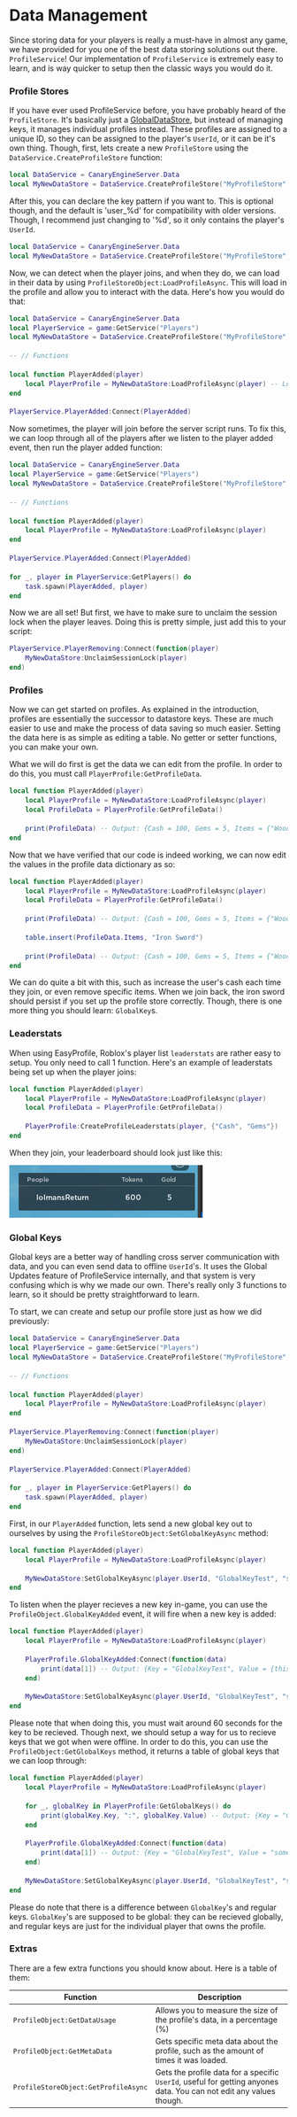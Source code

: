 # Data Management

Since storing data for your players is really a must-have in almost any game, we have provided for you one of the best data storing solutions out there. `ProfileService`! Our implementation of `ProfileService` is extremely easy to learn, and is way quicker to setup then the classic ways you would do it.

### Profile Stores

If you have ever used ProfileService before, you have probably heard of the `ProfileStore`. It's basically just a [GlobalDataStore](https://create.roblox.com/docs/reference/engine/classes/GlobalDataStore), but instead of managing keys, it manages individual profiles instead. These profiles are assigned to a unique ID, so they can be assigned to the player's `UserId`, or it can be it's own thing. Though, first, lets create a new `ProfileStore` using the `DataService.CreateProfileStore` function:

```lua
local DataService = CanaryEngineServer.Data
local MyNewDataStore = DataService.CreateProfileStore("MyProfileStore", {Cash = 100, Gems = 5, Items = {"Wooden Sword"}})
```

After this, you can declare the key pattern if you want to. This is optional though, and the default is 'user_%d' for compatibility with older versions. Though, I recommend just changing to '%d', so it only contains the player's `UserId`.

```lua
local DataService = CanaryEngineServer.Data
local MyNewDataStore = DataService.CreateProfileStore("MyProfileStore", {Cash = 100, Gems = 5, Items = {"Wooden Sword"}}, "%d") -- Change the pattern if you want to, it's better for usage
```

Now, we can detect when the player joins, and when they do, we can load in their data by using `ProfileStoreObject:LoadProfileAsync`. This will load in the profile and allow you to interact with the data. Here's how you would do that:

```lua
local DataService = CanaryEngineServer.Data
local PlayerService = game:GetService("Players")
local MyNewDataStore = DataService.CreateProfileStore("MyProfileStore", {Cash = 100, Gems = 5, Items = {"Wooden Sword"}}, "%d")

-- // Functions

local function PlayerAdded(player)
    local PlayerProfile = MyNewDataStore:LoadProfileAsync(player) -- Load the profile, you can also add an optional `reconcile` argument which reconciles the data
end

PlayerService.PlayerAdded:Connect(PlayerAdded)
```

Now sometimes, the player will join before the server script runs. To fix this, we can loop through all of the players after we listen to the player added event, then run the player added function:

```lua
local DataService = CanaryEngineServer.Data
local PlayerService = game:GetService("Players")
local MyNewDataStore = DataService.CreateProfileStore("MyProfileStore", {Cash = 100, Gems = 5, Items = {"Wooden Sword"}}, "%d")

-- // Functions

local function PlayerAdded(player)
    local PlayerProfile = MyNewDataStore:LoadProfileAsync(player)
end

PlayerService.PlayerAdded:Connect(PlayerAdded)

for _, player in PlayerService:GetPlayers() do
    task.spawn(PlayerAdded, player)
end
```

Now we are all set! But first, we have to make sure to unclaim the session lock when the player leaves. Doing this is pretty simple, just add this to your script:

```lua
PlayerService.PlayerRemoving:Connect(function(player)
    MyNewDataStore:UnclaimSessionLock(player)
end)
```

### Profiles

Now we can get started on profiles. As explained in the introduction, profiles are essentially the successor to datastore keys. These are much easier to use and make the process of data saving so much easier. Setting the data here is as simple as editing a table. No getter or setter functions, you can make your own.

What we will do first is get the data we can edit from the profile. In order to do this, you must call `PlayerProfile:GetProfileData`.

```lua
local function PlayerAdded(player)
    local PlayerProfile = MyNewDataStore:LoadProfileAsync(player)
    local ProfileData = PlayerProfile:GetProfileData()

    print(ProfileData) -- Output: {Cash = 100, Gems = 5, Items = {"Wooden Sword"}}
end
```

Now that we have verified that our code is indeed working, we can now edit the values in the profile data dictionary as so:

```lua
local function PlayerAdded(player)
    local PlayerProfile = MyNewDataStore:LoadProfileAsync(player)
    local ProfileData = PlayerProfile:GetProfileData()

    print(ProfileData) -- Output: {Cash = 100, Gems = 5, Items = {"Wooden Sword"}}

    table.insert(ProfileData.Items, "Iron Sword")

    print(ProfileData) -- Output: {Cash = 100, Gems = 5, Items = {"Wooden Sword", "Iron Sword"}}
end
```

We can do quite a bit with this, such as increase the user's cash each time they join, or even remove specific items. When we join back, the iron sword should persist if you set up the profile store correctly. Though, there is one more thing you should learn: `GlobalKey`s.

### Leaderstats

When using EasyProfile, Roblox's player list `leaderstats` are rather easy to setup. You only need to call 1 function. Here's an example of leaderstats being set up when the player joins:

```lua
local function PlayerAdded(player)
    local PlayerProfile = MyNewDataStore:LoadProfileAsync(player)
    local ProfileData = PlayerProfile:GetProfileData()

    PlayerProfile:CreateProfileLeaderstats(player, {"Cash", "Gems"})
end
```

When they join, your leaderboard should look just like this: 

![Player list example](images/datastoring-images/playerlist-example.png)

### Global Keys

Global keys are a better way of handling cross server communication with data, and you can even send data to offline `UserId`'s. It uses the Global Updates feature of ProfileService internally, and that system is very confusing which is why we made our own. There's really only 3 functions to learn, so it should be pretty straightforward to learn.

To start, we can create and setup our profile store just as how we did previously:

```lua
local DataService = CanaryEngineServer.Data
local PlayerService = game:GetService("Players")
local MyNewDataStore = DataService.CreateProfileStore("MyProfileStore", {Cash = 100, Gems = 5, Items = {"Wooden Sword"}}, "%d")

-- // Functions

local function PlayerAdded(player)
    local PlayerProfile = MyNewDataStore:LoadProfileAsync(player)
end

PlayerService.PlayerRemoving:Connect(function(player)
    MyNewDataStore:UnclaimSessionLock(player)
end)

PlayerService.PlayerAdded:Connect(PlayerAdded)

for _, player in PlayerService:GetPlayers() do
    task.spawn(PlayerAdded, player)
end
```

First, in our `PlayerAdded` function, lets send a new global key out to ourselves by using the `ProfileStoreObject:SetGlobalKeyAsync` method:

```lua
local function PlayerAdded(player)
    local PlayerProfile = MyNewDataStore:LoadProfileAsync(player)

    MyNewDataStore:SetGlobalKeyAsync(player.UserId, "GlobalKeyTest", "somerandomstringdata") -- The first argument is the player who is recieving it, and the others are the key name followed by the value
end
```

To listen when the player recieves a new key in-game, you can use the `ProfileObject.GlobalKeyAdded` event, it will fire when a new key is added:

```lua
local function PlayerAdded(player)
    local PlayerProfile = MyNewDataStore:LoadProfileAsync(player)

    PlayerProfile.GlobalKeyAdded:Connect(function(data)
        print(data[1]) -- Output: {Key = "GlobalKeyTest", Value = {this = "is a test"}, KeyId = 1}
    end)

    MyNewDataStore:SetGlobalKeyAsync(player.UserId, "GlobalKeyTest", "somerandomstringdata")
end
```

Please note that when doing this, you must wait around 60 seconds for the key to be recieved. Though next, we should setup a way for us to recieve keys that we got when were offline. In order to do this, you can use the `ProfileObject:GetGlobalKeys` method, it returns a table of global keys that we can loop through:

```lua
local function PlayerAdded(player)
    local PlayerProfile = MyNewDataStore:LoadProfileAsync(player)

    for _, globalKey in PlayerProfile:GetGlobalKeys() do
        print(globalKey.Key, ":", globalKey.Value) -- Output: {Key = "GlobalKeyTest", Value = "somerandomstringdata", KeyId = 1}
    end

    PlayerProfile.GlobalKeyAdded:Connect(function(data)
        print(data[1]) -- Output: {Key = "GlobalKeyTest", Value = "somerandomstringdata", KeyId = 2}
    end)

    MyNewDataStore:SetGlobalKeyAsync(player.UserId, "GlobalKeyTest", "somerandomstringdata")
end
```

Please do note that there is a difference between `GlobalKey`'s and regular keys. `GlobalKey`'s are supposed to be global: they can be recieved globally, and regular keys are just for the individual player that owns the profile.

### Extras

There are a few extra functions you should know about. Here is a table of them: 

|Function|Description|
|-|-|
|`ProfileObject:GetDataUsage`|Allows you to measure the size of the profile's data, in a percentage (%)|
|`ProfileObject:GetMetaData`|Gets specific meta data about the profile, such as the amount of times it was loaded.|
|`ProfileStoreObject:GetProfileAsync`|Gets the profile data for a specific `UserId`, useful for getting anyones data. You can not edit any values though.|